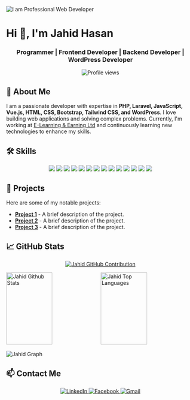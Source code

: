 ![I am Professional Web Developer](https://github.com/JahidHasanOfficial/image/blob/main/Web%20Developer%20(6).png)
# Hi 👋, I'm Jahid Hasan

<h3 align="center">Programmer | Frontend Developer | Backend Developer | WordPress Developer</h3>

<div align="center">

![Profile views](https://komarev.com/ghpvc/?username=JahidHasanOfficial&color=red)

</div>

## 🚀 About Me

I am a passionate developer with expertise in **PHP, Laravel, JavaScript, Vue.js, HTML, CSS, Bootstrap, Tailwind CSS, and WordPress**. I love building web applications and solving complex problems. Currently, I'm working at [E-Learning & Earning Ltd](https://e-laeltd.com/) and continuously learning new technologies to enhance my skills.

## 🛠️ Skills

<p align="center">
    <img src="https://img.shields.io/badge/OOP-00758F?style=for-the-badge&logo=oop&logoColor=white">
  <img src="https://img.shields.io/badge/PHP-777BB4?style=for-the-badge&logo=php&logoColor=white">
  <img src="https://img.shields.io/badge/Laravel-FF2D20?style=for-the-badge&logo=laravel&logoColor=white">
  <img src="https://img.shields.io/badge/JavaScript-F7DF1E?style=for-the-badge&logo=javascript&logoColor=black">
  <img src="https://img.shields.io/badge/Vue.js-4FC08D?style=for-the-badge&logo=vue.js&logoColor=white">
  <img src="https://img.shields.io/badge/HTML5-E34F26?style=for-the-badge&logo=html5&logoColor=white">
  <img src="https://img.shields.io/badge/CSS3-1572B6?style=for-the-badge&logo=css3&logoColor=white">
  <img src="https://img.shields.io/badge/Bootstrap-563D7C?style=for-the-badge&logo=bootstrap&logoColor=white">
  <img src="https://img.shields.io/badge/Tailwind_CSS-38B2AC?style=for-the-badge&logo=tailwind-css&logoColor=white">
  <img src="https://img.shields.io/badge/WordPress-21759B?style=for-the-badge&logo=wordpress&logoColor=white">
  <img src="https://img.shields.io/badge/MySQL-4479A1?style=for-the-badge&logo=mysql&logoColor=white">
  <img src="https://img.shields.io/badge/Git-F05032?style=for-the-badge&logo=git&logoColor=white">
   <img src="https://img.shields.io/badge/VSCode-0078D7?style=for-the-badge&logo=visual-studio-code&logoColor=white">
  <img src="https://img.shields.io/badge/Notepad++-90E59A?style=for-the-badge&logo=notepad%2B%2B&logoColor=black">
</p>

## 📂 Projects

Here are some of my notable projects:

- **[Project 1](https://github.com/JahidHasanOfficial/project1)** - A brief description of the project.
- **[Project 2](https://github.com/JahidHasanOfficial/project2)** - A brief description of the project.
- **[Project 3](https://github.com/JahidHasanOfficial/project3)** - A brief description of the project.

## 📈 GitHub Stats

<p align="center">
  <a href="https://github.com/JahidHasanOfficial">
    <img src="https://github-profile-summary-cards.vercel.app/api/cards/profile-details?username=JahidHasanOfficial&theme=radical" alt="Jahid GitHub Contribution"/>
  </a>
</p>

<a> 
    <a href="https://github.com/JahidHasanOfficial"><img alt="Jahid Github Stats" src="https://denvercoder1-github-readme-stats.vercel.app/api?username=JahidHasanOfficial&show_icons=true&count_private=true&theme=react&border_color=7F3FBF&bg_color=0D1117&title_color=F85D7F&icon_color=F8D866" height="192px" width="49.5%"/></a>
  <a href="https://github.com/JahidHasanOfficial"><img alt="Jahid Top Languages" src="https://denvercoder1-github-readme-stats.vercel.app/api/top-langs/?username=JahidHasanOfficial&langs_count=8&layout=compact&theme=react&border_color=7F3FBF&bg_color=0D1117&title_color=F85D7F&icon_color=F8D866" height="192px" width="49.5%"/></a>
  <br/>
</a>

![Jahid Graph](https://github-readme-activity-graph.vercel.app/graph?username=JahidHasanOfficial&custom_title=Jahid%20GitHub%20Activity%20Graph&bg_color=0D1117&color=7F3FBF&line=7F3FBF&point=7F3FBF&area_color=FFFFFF&title_color=FFFFFF&area=true)

## 📫 Contact Me

<div align="center">
  <a href="https://www.linkedin.com/in/jahidhasan23/" target="_blank">
    <img src="https://img.shields.io/badge/LinkedIn-0077B5?style=for-the-badge&logo=linkedin&logoColor=white" alt="LinkedIn"/>
  </a>
  <a href="https://www.facebook.com/jahid49hasan" target="_blank">
    <img src="https://img.shields.io/badge/Facebook-1877F2?style=for-the-badge&logo=facebook&logoColor=white" alt="Facebook"/>
  </a>
  <a href="mailto:jahidhasanofficial23@gmail.com" target="_blank">
    <img src="https://img.shields.io/badge/Gmail-D14836?style=for-the-badge&logo=gmail&logoColor=white" alt="Gmail"/>
  </a>
</div>
